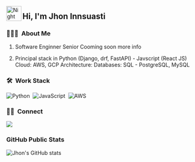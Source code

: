 <img alt="Night Coding" src="./assets/Hand%20Wave.gif" width='40' align="left"/><h2>Hi, I'm Jhon Innsuasti</h2>

### 👨🏻‍💻 &nbsp;About Me

1. Software Enginner Senior
   Cooming soon more info

2. Principal stack in Python (Django, drf, FastAPI) - Javscript (React JS)
Cloud: AWS, GCP
Architecture: 
Databases: SQL - PostgreSQL, MySQL

### 🛠 &nbsp;Work Stack

![Python](https://img.shields.io/badge/-Python-05122A?style=flat&logo=python)&nbsp;
![JavaScript](https://img.shields.io/badge/-JavaScript-05122A?style=flat&logo=javascript)&nbsp;
![AWS](https://img.shields.io/badge/AWS-AWS?logo=amazonaws)&nbsp;

### 🤝🏻 &nbsp;Connect

<a href="https://www.linkedin.com/in/jhoninsuasti3/"><img src="https://img.shields.io/badge/-jhon%20insuasti-0077B5?style=flat&logo=Linkedin&logoColor=white"/></a>

### GitHub Public Stats

![Jhon's GitHub stats](https://github-readme-stats.vercel.app/api?username=jhoninsuasti3&theme=dark&show_icons=true)
